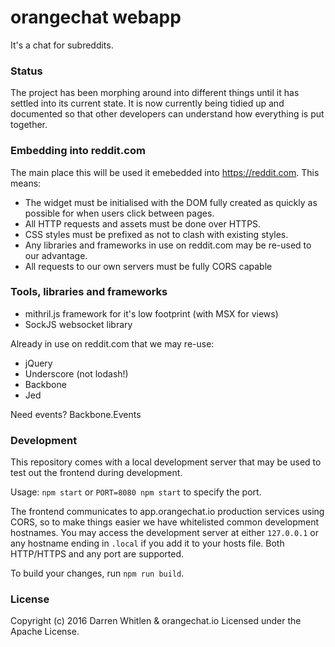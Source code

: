 # orangechat webapp

It's a chat for subreddits.

### Status
The project has been morphing around into different things until it has settled into its current state. It is now currently being tidied up and documented so that other developers can understand how everything is put together.

### Embedding into reddit.com

The main place this will be used it emebedded into https://reddit.com. This means:
* The widget must be initialised with the DOM fully created as quickly as possible for when users click between pages.
* All HTTP requests and assets must be done over HTTPS.
* CSS styles must be prefixed as not to clash with existing styles.
* Any libraries and frameworks in use on reddit.com may be re-used to our advantage.
* All requests to our own servers must be fully CORS capable

### Tools, libraries and frameworks

* mithril.js framework for it's low footprint (with MSX for views)
* SockJS websocket library

Already in use on reddit.com that we may re-use:
* jQuery
* Underscore (not lodash!)
* Backbone
* Jed

Need events? Backbone.Events

### Development

This repository comes with a local development server that may be used to test out the frontend during development.

Usage: `npm start` or `PORT=8080 npm start` to specify the port.

The frontend communicates to app.orangechat.io production services using CORS, so to make things easier we have whitelisted common
development hostnames. You may access the development server at either `127.0.0.1` or any hostname ending in `.local` if you add it to your hosts file. Both HTTP/HTTPS and any port are supported.

To build your changes, run `npm run build`.

### License

Copyright (c) 2016 Darren Whitlen & orangechat.io Licensed under the Apache License.
